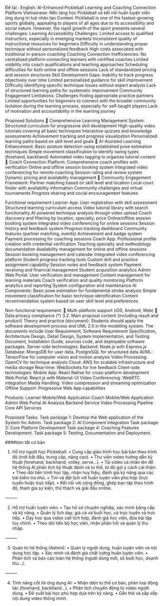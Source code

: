 Đề tài :
English: AI-Enhanced Pickleball Learning and Coaching Connection Platform
Vietnamese: Nền tảng học Pickleball và kết nối huấn luyện viên ứng dụng trí tuệ nhân tạo
Context:
Pickleball is one of the fastest-growing sports globally, appealing to players of all ages due to its accessibility and social nature. However, the rapid growth of the sport presents several challenges:
Learning Accessibility Challenges:
Limited access to qualified instructors, especially in emerging markets
Inconsistent quality of instructional resources for beginners
Difficulty in understanding proper technique without personalized feedback
High costs associated with traditional in-person coaching
Coaching Connection Inefficiencies:
No centralized platform connecting learners with certified coaches
Limited visibility into coach qualifications and teaching approaches
Scheduling difficulties for both online and offline sessions
Lack of standardized pricing and session structures
Skill Development Gaps:
Inability to track progress objectively over time
Limited personalized guidance for skill improvement
Difficulty identifying specific technique issues without expert analysis
Lack of structured learning paths for systematic improvement
Community Engagement Limitations:
Challenges finding appropriate practice partners
Limited opportunities for beginners to connect with the broader community
Isolation during the learning process, especially for self-taught players
Lack of motivation and accountability in the learning journey



Proposed Solutions
 Comprehensive Learning Management System:
Structured curriculum for progressive skill development
High-quality video tutorials covering all basic techniques
Interactive quizzes and knowledge assessments
Achievement tracking and progress visualization
Personalized learning paths based on skill level and goals
 AI-Assisted Learning Enhancement:
Basic posture detection using established pose estimation techniques
Simple movement classification to identify swing types (forehand, backhand)
Automated video tagging to organize tutorial content
 Coach Connection Platform:
Comprehensive coach profiles with verification
Online and offline session booking system
Integrated video conferencing for remote coaching
Session rating and review system
Dynamic pricing and availability management
 Community Engagement Framework:
Partner matching based on skill level and location
Local court finder with availability information
Community challenges and virtual tournaments
Progress sharing and social encouragement features

Functional requirement
Learner App:
User registration with skill assessment
Structured learning curriculum access
Video tutorial library with search functionality
AI-powered technique analysis through video upload
Coach discovery and filtering by location, specialty, price
Online/offline session booking system
Integrated video conferencing for online sessions
Session history and feedback system
Progress tracking dashboard
Community features (partner matching, events)
Achievement and badge system
Payment processing for coaching sessions
Coach App:
Professional profile creation with credential verification
Teaching specialty and methodology documentation
Availability management for online and offline sessions
Session booking management and calendar
Integrated video conferencing platform
Student progress tracking tools
Custom drill and practice assignment capability
Session notes and feedback system
Payment receiving and financial management
Student acquisition analytics
Admin Web Portal:
User verification and management
Content management for learning materials
Coach verification and quality monitoring
Platform analytics and reporting
System configuration and maintenance
AI Components:
Basic pose estimation for fundamental stroke analysis
Simple movement classification for basic technique identification
Content recommendation system based on user skill level and preferences

Non-functional requirement:
 Multi-platform support (iOS, Android, Web)
 Data privacy compliance (*) 3.2. Main proposal content (including result and product)
Theory and practice (document):
Students should apply the software development process and UML 2.0 in the modelling system.
The documents include User Requirement, Software Requirement Specification, Architecture Design, Detail Design, System Implementation, and Testing Document, Installation Guide, sources code, and deployable software packages.
Server-side technologies:
Backend: Node.js with Express.js
Database: MongoDB for user data, PostgreSQL for structured data
AI/ML: TensorFlow for computer vision and motion analysis
Video Processing: OpenCV for technique analysis
Cloud: AWS for scalable infrastructure and media storage
Real-time: WebSockets for live feedback
Client-side technologies:
Mobile App: React Native for cross-platform development
Web Portal: React.js with Material-UI
Video Conferencing: WebRTC integration
Media Handling: Video compression and streaming optimization
Offline Support: Progressive Web App capabilities


Products:
Learner Mobile/Web Application
Coach Mobile/Web Application
Admin Web Portal
AI Analysis Backend Service
Video Processing Pipeline
Core API Services


Proposed Tasks:
Task package 1: Develop the Web application of the System for Admin.
Task package 2: AI Component Integration
Task package 3: Core Platform Development
Task package 4: Coaching Features Development.
Task package 5: Testing, Documentation and Deployment.

####tóm tắt cơ bản
1. Hỗ trợ người học Pickleball:
	•	Cung cấp giáo trình học bài bản theo trình độ (mới bắt đầu, trung cấp, nâng cao).
	•	Thư viện video hướng dẫn kỹ thuật (forehand, backhand, volley, serve…).
	•	Tải video cá nhân lên để hệ thống AI phân tích kỹ thuật đánh và tư thế, từ đó gợi ý cách cải thiện.
	•	Theo dõi tiến trình học tập, nhận huy hiệu, đánh giá kỹ năng qua các bài kiểm tra nhỏ.
	•	Tìm và đặt lịch với huấn luyện viên phù hợp (trực tuyến hoặc trực tiếp).
	•	Kết nối với cộng đồng, ghép bạn tập theo trình độ, tham gia sự kiện, thử thách và giải đấu online.

⸻

2. Hỗ trợ huấn luyện viên:
	•	Tạo hồ sơ chuyên nghiệp, xác minh bằng cấp và kỹ năng.
	•	Quản lý lịch dạy, giá cả và buổi học, cả trực tuyến và trực tiếp.
	•	Dạy học qua video call tích hợp, đánh giá học viên, đưa bài tập tùy chỉnh.
	•	Theo dõi tiến bộ học viên, nhận phản hồi và quản lý thu nhập.

⸻

3. Quản trị hệ thống (Admin):
	•	Quản lý người dùng, huấn luyện viên và nội dung học tập.
	•	Xác minh và đánh giá chất lượng huấn luyện viên.
	•	Phân tích và báo cáo toàn hệ thống (người dùng mới, số buổi học, doanh thu…).

⸻

4. Tính năng cốt lõi ứng dụng AI:
	•	Nhận diện tư thế cơ bản, phân loại động tác (forehand, backhand…).
	•	Phân tích chuyển động từ video người dùng.
	•	Đề xuất bài học phù hợp dựa trên kỹ năng.
	•	Gắn thẻ và sắp xếp nội dung video thông minh.

